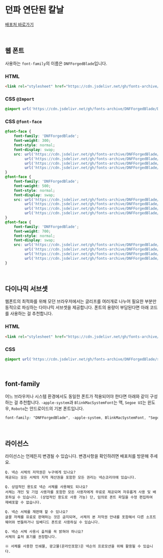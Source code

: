 # 던파 연단된 칼날

[배포처 바로가기](https://df.nexon.com/df/pg/dnfforgedblade)

&nbsp;

## 웹 폰트

사용하는 `font-family`의 이름은 `DNFForgedBlade`입니다.

### HTML

```html
<link rel="stylesheet" href="https://cdn.jsdelivr.net/gh/fonts-archive/DNFForgedBlade/DNFForgedBlade.css" type="text/css"/>
```

### CSS `@Import`

```css
@import url('https://cdn.jsdelivr.net/gh/fonts-archive/DNFForgedBlade/DNFForgedBlade.css');
```

### CSS `@font-face`

```css
@font-face {
    font-family: 'DNFForgedBlade';
    font-weight: 300;
    font-style: normal;
    font-display: swap;
    src: url('https://cdn.jsdelivr.net/gh/fonts-archive/DNFForgedBlade/DNFForgedBlade-Light.woff2') format('woff2'),
         url('https://cdn.jsdelivr.net/gh/fonts-archive/DNFForgedBlade/DNFForgedBlade-Light.woff') format('woff'),
         url('https://cdn.jsdelivr.net/gh/fonts-archive/DNFForgedBlade/DNFForgedBlade-Light.otf') format('opentype'),
         url('https://cdn.jsdelivr.net/gh/fonts-archive/DNFForgedBlade/DNFForgedBlade-Light.ttf') format('truetype');
}
@font-face {
    font-family: 'DNFForgedBlade';
    font-weight: 500;
    font-style: normal;
    font-display: swap;
    src: url('https://cdn.jsdelivr.net/gh/fonts-archive/DNFForgedBlade/DNFForgedBlade-Medium.woff2') format('woff2'),
         url('https://cdn.jsdelivr.net/gh/fonts-archive/DNFForgedBlade/DNFForgedBlade-Medium.woff') format('woff'),
         url('https://cdn.jsdelivr.net/gh/fonts-archive/DNFForgedBlade/DNFForgedBlade-Medium.otf') format('opentype'),
         url('https://cdn.jsdelivr.net/gh/fonts-archive/DNFForgedBlade/DNFForgedBlade-Medium.ttf') format('truetype');
}
@font-face {
    font-family: 'DNFForgedBlade';
    font-weight: 700;
    font-style: normal;
    font-display: swap;
    src: url('https://cdn.jsdelivr.net/gh/fonts-archive/DNFForgedBlade/DNFForgedBlade-Bold.woff2') format('woff2'),
         url('https://cdn.jsdelivr.net/gh/fonts-archive/DNFForgedBlade/DNFForgedBlade-Bold.woff') format('woff'),
         url('https://cdn.jsdelivr.net/gh/fonts-archive/DNFForgedBlade/DNFForgedBlade-Bold.otf') format('opentype'),
         url('https://cdn.jsdelivr.net/gh/fonts-archive/DNFForgedBlade/DNFForgedBlade-Bold.ttf') format('truetype');
}
```

&nbsp;

## 다이나믹 서브셋

웹폰트의 최적화를 위해 모던 브라우저에서는 글리프를 여러개로 나누어 필요한 부분만 동적으로 파싱하는 다이나믹 서브셋을 제공합니다. 폰트의 용량이 부담된다면 아래 코드를 사용하는 걸 추천합니다.

### HTML

```html
<link rel="stylesheet" href="https://cdn.jsdelivr.net/gh/fonts-archive/DNFForgedBlade/subsets/DNFForgedBlade-dynamic-subset.css" type="text/css"/>
```

### CSS

```css
@import url('https://cdn.jsdelivr.net/gh/fonts-archive/DNFForgedBlade/subsets/DNFForgedBlade-dynamic-subset.css');
```

&nbsp;

## font-family

어느 브라우저나 시스템 환경에서도 동일한 폰트가 적용되어야 한다면 아래와 같이 구성하는 걸 추천합니다. `-apple-system`과 `BlinkMacSystemFont`는 맥, `Segoe UI`는 윈도우, `Roboto`는 안드로이드의 기본 폰트입니다.



```css
font-family: "DNFForgedBlade", -apple-system, BlinkMacSystemFont, "Segoe UI", Roboto, Oxygen, Ubuntu, Cantarell, "Open Sans", "Helvetica Neue", sans-serif;
```

&nbsp;

## 라이선스

라이선스는 언제든지 변경될 수 있습니다. 변경사항을 확인하려면 배포처를 방문해 주세요.

```
Q. 넥슨 서체의 저작권은 누구에게 있나요?
제공되는 모든 서체의 지적 재산권을 포함한 모든 권리는 넥슨코리아에 있습니다.

Q. 상업적인 용도로 넥슨 서체를 사용해도 되나요?
서체는 개인 및 기업 사용자를 포함한 모든 사용자에게 무료로 제공되며 자유롭게 사용 및 배포하실 수 있습니다. (상업적인 용도로 사용 가능) 단, 임의로 폰트 파일을 수정 편집하여 재배포할 수 없습니다.

Q. 넥슨 서체를 재판매 할 수 있나요?
글꼴 자체를 유료로 판매하는 것은 금지되며, 서체의 본 저작권 안내를 포함해서 다른 소프트웨어와 번들하거나 임베디드 폰트로 사용하실 수 있습니다.

Q. 넥슨 서체 사용시 출처를 꼭 밝혀야 하나요?
서체의 출처 표기를 권장합니다.

※ 서체를 사용한 인쇄물, 광고물(온라인포함)은 넥슨의 프로모션을 위해 활용될 수 있습니다.
```

